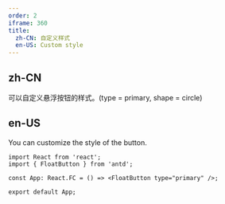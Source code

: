 ```yaml
---
order: 2
iframe: 360
title:
  zh-CN: 自定义样式
  en-US: Custom style
---
```


## zh-CN

可以自定义悬浮按钮的样式。(type = primary, shape = circle)

## en-US

You can customize the style of the button.

```tsx
import React from 'react';
import { FloatButton } from 'antd';

const App: React.FC = () => <FloatButton type="primary" />;

export default App;
```
